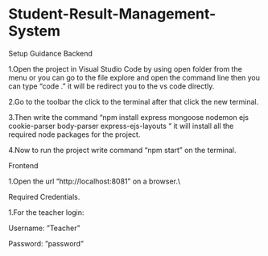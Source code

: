 # Student-Result-Management-System
Setup Guidance 
Backend

1.Open the project in Visual Studio Code by using open folder from the menu or you can go to the file explore and open the command line then you can type “code .” it will be redirect you to the vs code directly.

2.Go to the toolbar the click to the terminal after that click the new terminal.

3.Then write the command “npm install express mongoose nodemon ejs cookie-parser body-parser express-ejs-layouts “ it will install all the required node packages for the project.

4.Now to run the project write command “npm start” on the terminal.

Frontend

1.Open the url “http://localhost:8081” on a browser.\

Required Credentials.

1.For the teacher login:

Username: ”Teacher”

Password: ”password”
